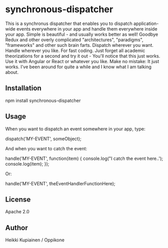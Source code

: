 # synchronous-dispatcher

This is a synchronus dispatcher that enables you to dispatch application-wide events everywhere in your app and handle them
everywhere inside your app. Simple is beautiful - and usually works better as well! Goodbye Redux and other overly complicated
"architectures", "paradigms", "frameworks" and other such brain farts. Dispatch wherever you want. Handle wherever you like. For fast coding. Just forget
all academic theorizations for a second and try it out - You'll notice that this just works. Use it with Angular or React or whatever
you like. Make no mistake: It just works. I've been around for quite a while and I know what I am talking about.

## Installation

npm install synchronous-dispatcher

## Usage

When you want to dispatch an event somewhere in your app, type:

dispatch('MY-EVENT', someObject);

And when you want to catch the event:

handle('MY-EVENT', function(item) {
  console.log("I catch the event here..');
  console.log(item);
});

Or:

handle('MY-EVENT', theEventHandlerFunctionHere);

## License

Apache 2.0

## Author

Heikki Kupiainen / Oppikone

